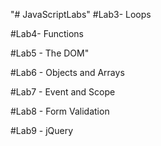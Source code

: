 "# JavaScriptLabs" 
#Lab3- Loops

#Lab4- Functions

#Lab5 - The DOM"

#Lab6 - Objects and Arrays

#Lab7 - Event and Scope

#Lab8 -  Form Validation

#Lab9 - jQuery
